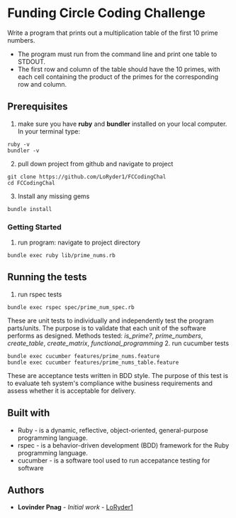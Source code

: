 # Funding Circle Coding Challenge

Write a program that prints out a multiplication table of the first 10 prime numbers.
  - The program must run from the command line and print one table to STDOUT.
  - The first row and column of the table should have the 10 primes, with each cell containing the product of the primes for the corresponding row and column. 

## Prerequisites

  1. make sure you have **ruby** and **bundler** installed on your local computer. In your terminal type:
  ```
  ruby -v
  bundler -v
  ```
  2. pull down project from github and navigate to project
  ```
  git clone https://github.com/LoRyder1/FCCodingChal
  cd FCCodingChal
  ```
  3. Install any missing gems
  ```
  bundle install
  ```

### Getting Started 

  1. run program: navigate to project directory
  ```
  bundle exec ruby lib/prime_nums.rb
  ```

## Running the tests

  1. run rspec tests
  ```
  bundle exec rspec spec/prime_num_spec.rb
  ```
  These are unit tests to individually and independently test the program parts/units. The purpose is to validate that each unit of the software performs as designed.
  Methods tested: *is_prime?*, *prime_numbers*, *create_table*, *create_matrix*, *functional_programming*
  2. run cucumber tests
  ```
  bundle exec cucumber features/prime_nums.feature
  bundle exec cucumber features/prime_nums_table.feature
  ```
  These are acceptance tests written in BDD style. The purpose of this test is to evaluate teh system's compliance withe business requirements and assess whether it is acceptable for delivery.

## Built with

* Ruby - is a dynamic, reflective, object-oriented, general-purpose programming language.
* rspec - is a behavior-driven development (BDD) framework for the Ruby programming language.
* cucumber - is a software tool used to run accepatance testing for software

## Authors

* **Lovinder Pnag** - *Initial work* - [LoRyder1](https://github.com/LoRyder1)
